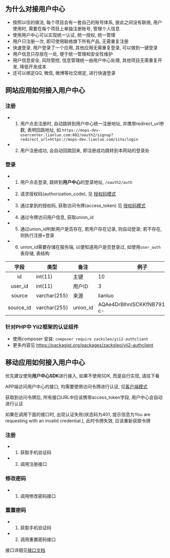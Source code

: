 <!-- --- title: 快速上手 -->

## 为什么对接用户中心

* 按照以往的做法, 每个项目会有一套自己的账号体系, 彼此之间没有联络, 用户使用时, 需要在每个项目上单独注册账号, 管理个人信息
* 使用用户中心可以实现统一认证, 统一授权, 统一管理
* 用户只注册一次, 即可使用联络旗下所有产品, 无需重复注册
* 快速登录, 用户登录了一个应用, 其他应用无需重复登录, 可以做到一键登录
* 用户信息只存放在一处, 便于统一管理和安全性维护
* 用户信息安全,  风险管控, 信息管理统一由用户中心处理, 其他项目无需重复开发, 降低开发成本
* 还可以绑定QQ, 微信, 微博等社交绑定, 进行快速登录

## 网站应用如何接入用户中心

### 注册

* 1. 用户点击注册时, 自动跳转到用户中心统一注册地址, 并携带redirect_url参数, 表明回跳地址, 如
`https://mops-dev-usercenter.lianluo.com:882/oauth2/signup?redirect_url=https://mops-dev.lianluo.com/site/login`
* 2. 用户注册成功, 会自动回跳回来, 即注册成功跳转到本网站的登录处

### 登录

* 1. 用户点击登录, 跳转到**用户中心**的登录地址, `/oauth2/auth`
* 2. 请求授权码(authorization_code), 见  [授权码模式](code-pattern)
* 3. 通过拿到的授权码, 获取访问令牌(access_token) 见  [授权码模式](code-pattern)
* 4. 通过令牌访问用户信息, 获取union_id
* 5. 通过union_id判断用户是否存在, 若用户存在记录, 则自动登录; 若不存在, 则执行注册+登录
*  6. union_id需要存储在服务端, 以便知道用户是否登录过, 如使用`user_auth`表存储, 表结构

| 字段  | 类型  | 备注  |   例子|
|:-:|---|---|---|
|  id |  int(11) |  主键 |  10 |
|  user_id | int(11)  | 用户ID  |  3 |
| source  |  varchar(255) |  来源  | lianluo  |
| source_id  |  varchar(255) | union_id  | AQAe4DrBlhnISCKKfNB791OPI8lBf-c-| 

### 针对PHP中 Yii2框架的认证组件

* 使用composer 安装: `composer require zacksleo/yii2-authclient` 
* 更多内容见 https://packagist.org/packages/zacksleo/yii2-authclient

## 移动应用如何接入用户中心

优先建议使用**用户中心SDK**进行接入, 如果不使用SDK, 而是自行实现, 请往下看

APP端访问用户中心的接口, 均需要使用访问令牌进行认证, 见[客户端模式](client-pattern)

获取到访问令牌后, 所有接口URL中应该携带access_token字段, 用户中心会自动进行认证

如果在调用下面的接口时, 出现认证失败(状态码为401, 提示信息为You are requesting with an invalid credential.), 此时令牌失效, 应该重新获取令牌

### 注册

* 1.  获取手机验证码
*  2. 调用注册接口

### 修改密码

* 1. 调用修改密码接口

### 重置密码

* 1.  获取手机验证码
* 2. 调用重置密码接口

接口详细见[接口文档](api)
